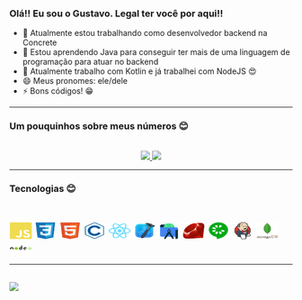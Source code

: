 <h3> Olá!! Eu sou o Gustavo. Legal ter você por aqui!! </h3>


- 🔭 Atualmente estou trabalhando como desenvolvedor backend na Concrete
- 🌱 Estou aprendendo Java para conseguir ter mais de uma linguagem de programação para atuar no backend
- 🤔 Atualmente trabalho com Kotlin e já trabalhei com NodeJS 😍
- 😄 Meus pronomes: ele/dele
- ⚡ Bons códigos! 😁
<hr/>
<h3> Um pouquinhos sobre meus números 😊 </h3>
<br>
<div align="center">
  <a href="https://github.com/TGus17">
    <img height="150em" src="https://github-readme-stats.vercel.app/api?username=TGus17&show_icons=true&theme=dracula&include_all_commits=true&count_private=true"/>
    <img height="150em" src="https://github-readme-stats.vercel.app/api/top-langs/?username=TGus17&layout=compact&langs_count=7&theme=dracula"/>
  </a>
</div>

<hr/>
<h3> Tecnologias 😊 </h3>
<br>
<div style="display: inline_block"><br>
  <img align="center" alt="Rafa-Js" height="30" width="40" src="https://raw.githubusercontent.com/devicons/devicon/master/icons/javascript/javascript-plain.svg">
  <img align="center" alt="Rafa-CSS" height="30" width="40" src="https://raw.githubusercontent.com/devicons/devicon/master/icons/css3/css3-original.svg">
  <img align="center" alt="Rafa-HTML" height="30" width="40" src="https://raw.githubusercontent.com/devicons/devicon/master/icons/html5/html5-original.svg">
  <img align="center" alt="Rafa-Ts" height="30" width="40" src="https://github.com/devicons/devicon/blob/master/icons/c/c-line.svg">
  <img align="center" alt="Rafa-React" height="30" width="40" src="https://raw.githubusercontent.com/devicons/devicon/master/icons/react/react-original.svg">
  <img align="center" alt="Rafa-Python" height="30" width="40" src="https://github.com/devicons/devicon/blob/master/icons/xcode/xcode-original.svg">
  <img align="center" alt="Rafa-Csharp" height="30" width="40" src="https://github.com/devicons/devicon/blob/master/icons/androidstudio/androidstudio-original.svg">
  <img align="center" alt="Rafa-Csharp" height="30" width="40" src="https://github.com/devicons/devicon/blob/master/icons/ruby/ruby-original.svg">
  <img align="center" alt="Rafa-Csharp" height="30" width="40" src="https://github.com/devicons/devicon/blob/master/icons/cucumber/cucumber-plain.svg">
  <img align="center" alt="Rafa-Csharp" height="30" width="40" src="https://github.com/devicons/devicon/blob/master/icons/jenkins/jenkins-original.svg">
  <img align="center" alt="Rafa-Csharp" height="30" width="40" src="https://github.com/devicons/devicon/blob/master/icons/mongodb/mongodb-original-wordmark.svg">
  <img align="center" alt="Rafa-Csharp" height="30" width="40" src="https://github.com/devicons/devicon/blob/master/icons/nodejs/nodejs-original-wordmark.svg">
</div>

<hr/>
<br>
<div>
  <a href="https://www.linkedin.com/in/tgus17/">
    <img src="https://img.shields.io/badge/LinkedIn-0077B5?style=for-the-badge&logo=linkedin&logoColor=white"/>
</div>

